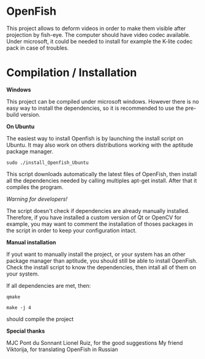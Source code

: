 # OpenFish

This project allows to deform videos in order to make them visible after projection by fish-eye. The computer should have video
codec available. Under microsoft, it could be needed to install for example the K-lite codec pack in case of troubles.

# Compilation / Installation

**Windows**

This project can be compiled under microsoft windows. However there is no easy way to install the dependencies, so it is
recommended to use the pre-build version.

**On Ubuntu**

The easiest way to install Openfish is by launching the install script on Ubuntu. It may also work on others distributions
working with the aptitude package manager.

`sudo ./install_Openfish_Ubuntu`

This script downloads automatically the latest files of OpenFish, then install all the dependencies
needed by calling multiples apt-get install. After that it compiles the program.

*Warning for developers!*

The script doesn't check if dependencies are already manually installed. Therefore, if you have installed a custom
version of Qt or OpenCV for example, you may want to comment the installation of thoses packages in the script in order
to keep your configuration intact.

**Manual installation**

If yout want to manually install the project, or your system has an other package manager than aptitude, you should
still be able to install OpenFish. Check the install script to know the dependencies, then intall all of them on your
system.

If all dependencies are met, then:

`qmake`

`make -j 4`

should compile the project


**Special thanks**

MJC Pont du Sonnant
Lionel Ruiz, for the good suggestions
My friend Viktorija, for translating OpenFish in Russian
